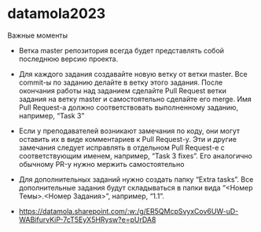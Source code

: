 ﻿# datamola2023
Важные моменты

- Ветка master репозитория всегда будет представлять собой последнюю версию  проекта. 

- Для каждого задания создавайте новую ветку от ветки master. Все commit-ы по заданию делайте в ветку этого задания. После окончания работы над заданием сделайте Pull Request ветки задания на ветку master и самостоятельно сделайте его merge. Имя Pull Request-а должно соответствовать выполненному заданию, например, “Task 3”

- Если у преподавателей возникают замечания по коду, они могут оставить их в виде комментариев к Pull Request-у. Эти и другие замечания следует исправлять в отдельном Pull Request-е с соответствующим именем, например, “Task 3 fixes”. Его аналогично обычному PR-у нужно мержить самостоятельно

- Для дополнительных заданий нужно создать папку “Extra tasks”. Все дополнительные задания будут складываться в папки вида “<Номер Темы>.<Номер Задания>”, например, “1.1”.

* https://datamola.sharepoint.com/:w:/g/ER5QMcpSvyxCov6UW-uD-WABifurvKiP-7cT5EyX5HRysw?e=pUrDA8
